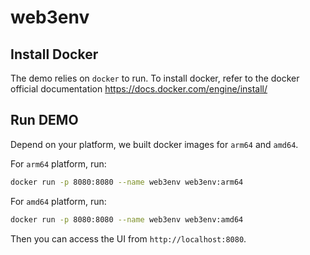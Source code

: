 # web3env

## Install Docker

The demo relies on `docker` to run. To install docker, refer to the docker official documentation <https://docs.docker.com/engine/install/>

## Run DEMO

Depend on your platform, we built docker images for `arm64` and `amd64`.

For `arm64` platform, run:

```bash
docker run -p 8080:8080 --name web3env web3env:arm64
```

For `amd64` platform, run:

```bash
docker run -p 8080:8080 --name web3env web3env:amd64
```

Then you can access the UI from `http://localhost:8080`.
